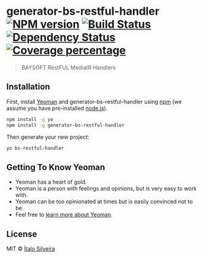 # generator-bs-restful-handler [![NPM version][npm-image]][npm-url] [![Build Status][travis-image]][travis-url] [![Dependency Status][daviddm-image]][daviddm-url] [![Coverage percentage][coveralls-image]][coveralls-url]
> BAYSOFT RestFUL MediatR Handlers

## Installation

First, install [Yeoman](http://yeoman.io) and generator-bs-restful-handler using [npm](https://www.npmjs.com/) (we assume you have pre-installed [node.js](https://nodejs.org/)).

```bash
npm install -g yo
npm install -g generator-bs-restful-handler
```

Then generate your new project:

```bash
yo bs-restful-handler
```

## Getting To Know Yeoman

 * Yeoman has a heart of gold.
 * Yeoman is a person with feelings and opinions, but is very easy to work with.
 * Yeoman can be too opinionated at times but is easily convinced not to be.
 * Feel free to [learn more about Yeoman](http://yeoman.io/).

## License

MIT © [Ítalo Silveira](https://github.com/isilveira)


[npm-image]: https://badge.fury.io/js/generator-bs-restful-handler.svg
[npm-url]: https://npmjs.org/package/generator-bs-restful-handler
[travis-image]: https://travis-ci.com/isilveira/generator-bs-restful-handler.svg?branch=master
[travis-url]: https://travis-ci.com/isilveira/generator-bs-restful-handler
[daviddm-image]: https://david-dm.org/isilveira/generator-bs-restful-handler.svg?theme=shields.io
[daviddm-url]: https://david-dm.org/isilveira/generator-bs-restful-handler
[coveralls-image]: https://coveralls.io/repos/isilveira/generator-bs-restful-handler/badge.svg
[coveralls-url]: https://coveralls.io/r/isilveira/generator-bs-restful-handler

